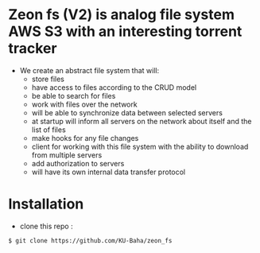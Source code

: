 # Zeon fs (V2) is analog file system AWS S3 with an interesting torrent tracker
- We create an abstract file system that will:
  - store files
  - have access to files according to the CRUD model
  - be able to search for files
  - work with files over the network
  - will be able to synchronize data between selected servers
  - at startup will inform all servers on the network about itself and the list of files
  - make hooks for any file changes
  - client for working with this file system with the ability to download from multiple servers
  - add authorization to servers
  - will have its own internal data transfer protocol


# Installation
- clone this repo :
```
$ git clone https://github.com/KU-Baha/zeon_fs
```
